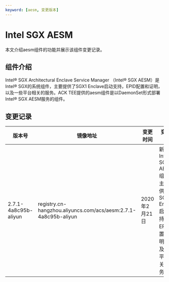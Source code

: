 ```yaml
---
keyword: [aesm, 变更版本]
---
```


# Intel SGX AESM

本文介绍aesm组件的功能并展示该组件变更记录。

## 组件介绍

Intel® SGX Architectural Enclave Service Manager （Intel® SGX AESM）是Intel® SGX的系统组件，主要提供了SGX1 Enclave启动支持，EPID配置和证明，以及一些平台相关的服务。ACK TEE提供的aesm组件是以DaemonSet形式部署Intel® SGX AESM服务的组件。

## 变更记录

|版本号|镜像地址|变更时间|变更内容|变更影响|
|---|----|----|----|----|
|2.7.1-4a8c95b-aliyun|registry.cn-hangzhou.aliyuncs.com/acs/aesm:2.7.1-4a8c95b-aliyun|2020年2月21日|新增Intel® SGX AESM组件，主要提供SGX1 Enclave启动支持，EPID配置和证明，以及一些平台相关的服务。|此次升级不会对业务造成影响。|

